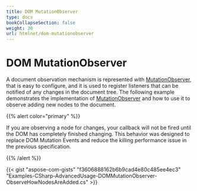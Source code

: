 ```yaml
---
title: DOM MutationObserver
type: docs
bookCollapseSection: false
weight: 30
url: htmlnet/dom-mutationobserver
---
```


# **DOM MutationObserver**
A document observation mechanism is represented with [MutationObserver](https://apireference.aspose.com/net/html/aspose.html.dom.mutations/mutationobserver), that is easy to configure, and it is used to register listeners that can be notified of any changes in the document tree. The following example demonstrates the implementation of [MutationObserver](https://apireference.aspose.com/net/html/aspose.html.dom.mutations/mutationobserver) and how to use it to observe adding new nodes to the document.

{{% alert color="primary" %}} 

If you are observing a node for changes, your callback will not be fired until the DOM has completely finished changing. This behavior was designed to replace DOM Mutation Events and reduce the killing performance issue in the previous specification.

{{% /alert %}} 

{{< gist "aspose-com-gists" "f3606888162b6b9cad4e80c485ee4ec3" "Examples-CSharp-AdvancedUsage-DOMMutationObserver-ObserveHowNodesAreAdded.cs" >}}
